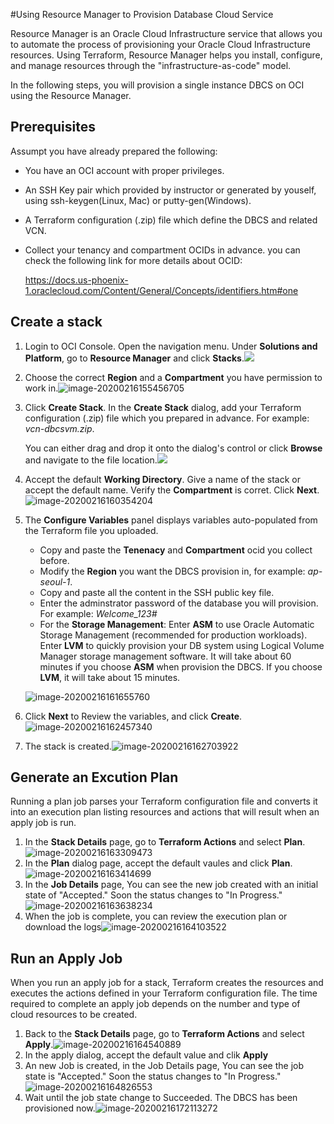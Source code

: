 #Using Resource Manager to Provision Database Cloud Service

Resource Manager is an Oracle Cloud Infrastructure service that allows you to automate the process of provisioning your Oracle Cloud Infrastructure resources. Using Terraform, Resource Manager helps you install, configure, and manage resources through the "infrastructure-as-code" model.

In the following steps, you will provision a single instance DBCS on OCI using the Resource Manager.



## Prerequisites

Assumpt you have already prepared the following:

- You have an OCI account with proper privileges.

- An SSH Key pair which provided by instructor or generated by youself, using ssh-keygen(Linux, Mac) or putty-gen(Windows).

- A Terraform configuration (.zip) file which define the DBCS and related VCN.

- Collect your tenancy and compartment OCIDs in advance. you can check the following link for more details about OCID:

  https://docs.us-phoenix-1.oraclecloud.com/Content/General/Concepts/identifiers.htm#one



## Create a stack

1. Login to OCI Console. Open the navigation menu. Under **Solutions and Platform**, go to **Resource Manager** and click **Stacks**.![](./img/image-20200216155401032.png)

2. Choose the correct **Region** and a **Compartment** you have permission to work in.![image-20200216155456705](./img/image-20200216155456705.png)

3. Click **Create Stack**. In the **Create Stack** dialog, add your Terraform configuration (.zip) file which you prepared in advance. For example: *vcn-dbcsvm.zip*.

   You can either drag and drop it onto the dialog's control or click **Browse** and navigate to the file location.![](./img/image-20200216155746846.png)

4. Accept the default **Working Directory**. Give a name of the stack or accept the default name. Verify the **Compartment** is corret. Click **Next**.![image-20200216160354204](./img/image-20200216160354204.png)

5. The **Configure Variables** panel displays variables auto-populated from the Terraform file you uploaded. 

   - Copy and paste the **Tenenacy** and **Compartment** ocid you collect before.
   - Modify the **Region** you want the DBCS provision in, for example: *ap-seoul-1*. 
   - Copy and paste all the content in the SSH public key file.
   - Enter the adminstrator password of the database you will provision. For example: *Welcome_123#*
   - For the **Storage Management**: Enter **ASM** to use Oracle Automatic Storage Management (recommended for production workloads). Enter **LVM**  to quickly provision your DB system using Logical Volume Manager storage management software. It will take about 60 minutes if you choose **ASM** when provision the DBCS. If you choose **LVM**, it will take about 15 minutes.

   ![image-20200216161655760](./img/image-20200216161655760.png)

6. Click **Next** to Review the variables, and click **Create**.![image-20200216162457340](./img/image-20200216162457340.png)

7. The stack is created.![image-20200216162703922](./img/image-20200216162703922.png)



## Generate an Excution Plan

Running a plan job parses your Terraform configuration file and converts it into an execution plan listing resources and actions that will result when an apply job is run.

1. In the **Stack Details** page, go to **Terraform Actions** and select **Plan**.![image-20200216163309473](./img/image-20200216163309473.png)
2. In the **Plan** dialog page, accept the default vaules and click **Plan**.![image-20200216163414699](./img/image-20200216163414699.png)
3. In the **Job Details** page, You can see the new job created with an initial state of "Accepted." Soon the status changes to "In Progress."![image-20200216163638234](./img/image-20200216163638234.png)
4. When the job is complete, you can review the execution plan or download the logs![image-20200216164103522](./img/image-20200216164103522.png)



## Run an Apply Job

When you run an apply job for a stack, Terraform creates the resources and executes the actions defined in your Terraform configuration file. The time required to complete an apply job depends on the number and type of cloud resources to be created.

1. Back to the **Stack Details** page, go to **Terraform Actions** and select **Apply**.![image-20200216164540889](./img/image-20200216164540889.png)
2. In the apply dialog, accept the default value and clik **Apply**
3. An new Job is created, in the Job Details page, You can see the job state is "Accepted." Soon the status changes to "In Progress."![image-20200216164826553](./img/image-20200216164826553.png)
4. Wait until the job state change to Succeeded. The DBCS has been provisioned now.![image-20200216172113272](./img/image-20200216172113272.png)


